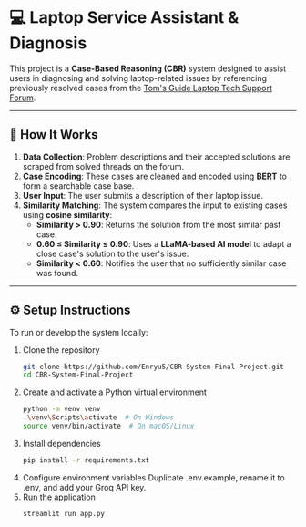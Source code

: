 # 💻 Laptop Service Assistant & Diagnosis

This project is a **Case-Based Reasoning (CBR)** system designed to assist users in diagnosing and solving laptop-related issues by referencing previously resolved cases from the [Tom's Guide Laptop Tech Support Forum](https://forums.tomsguide.com/forums/laptop-tech-support.16/).

---

## 🧠 How It Works

1. **Data Collection**: Problem descriptions and their accepted solutions are scraped from solved threads on the forum.
2. **Case Encoding**: These cases are cleaned and encoded using **BERT** to form a searchable case base.
3. **User Input**: The user submits a description of their laptop issue.
4. **Similarity Matching**: The system compares the input to existing cases using **cosine similarity**:
   - **Similarity > 0.90**: Returns the solution from the most similar past case.
   - **0.60 ≤ Similarity ≤ 0.90**: Uses a **LLaMA-based AI model** to adapt a close case's solution to the user's issue.
   - **Similarity < 0.60**: Notifies the user that no sufficiently similar case was found.

---

## ⚙️ Setup Instructions

To run or develop the system locally:

1. Clone the repository  
   ```bash
   git clone https://github.com/Enryu5/CBR-System-Final-Project.git
   cd CBR-System-Final-Project
2. Create and activate a Python virtual environment
   ```bash
   python -m venv venv
   .\venv\Scripts\activate  # On Windows
   source venv/bin/activate  # On macOS/Linux
3. Install dependencies
   ```bash
   pip install -r requirements.txt
4. Configure environment variables
   Duplicate .env.example, rename it to .env, and add your Groq API key.
5. Run the application
   ```bash
   streamlit run app.py
